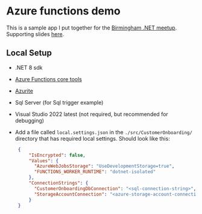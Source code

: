 # Azure functions demo

This is a sample app I put together for the [Birmingham .NET meetup](https://www.meetup.com/birmingham-net-meetup/events/297588603/). Supporting slides [here](https://1drv.ms/p/c/c53cd493bf53c0eb/Eb2fSrHDjJZIn7oftxmPZYUBpvQwe0x6DE0_Cyjh5JES2w).

## Local Setup

- .NET 8 sdk
- [Azure Functions core tools](https://learn.microsoft.com/en-us/azure/azure-functions/functions-run-local?tabs=windows%2Cisolated-process%2Cnode-v4%2Cpython-v2%2Chttp-trigger%2Ccontainer-apps&pivots=programming-language-csharp#install-the-azure-functions-core-tools)
- [Azurite](https://learn.microsoft.com/en-us/azure/storage/common/storage-use-azurite?tabs=visual-studio%2Cblob-storage#install-azurite)
- Sql Server (for Sql trigger example)
- Visual Studio 2022 latest (not required, but recommended for debugging)
- Add a file called `local.settings.json` in the `./src/CustomerOnboarding/` directory that has required local settings. Should look like this:

   ```json
    {
        "IsEncrypted": false,
        "Values": {
          "AzureWebJobsStorage": "UseDevelopmentStorage=true",
          "FUNCTIONS_WORKER_RUNTIME": "dotnet-isolated"
        },
        "ConnectionStrings": {
          "CustomerOnboardingDbConnection": "<sql-connection-string>",
          "StorageAccountConnection": "<azure-storage-account-connection-string>"
        }
    }